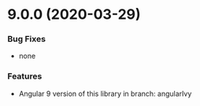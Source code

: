 # 9.0.0 (2020-03-29)

### Bug Fixes

* none

### Features

* Angular 9 version of this library in branch: angularIvy




